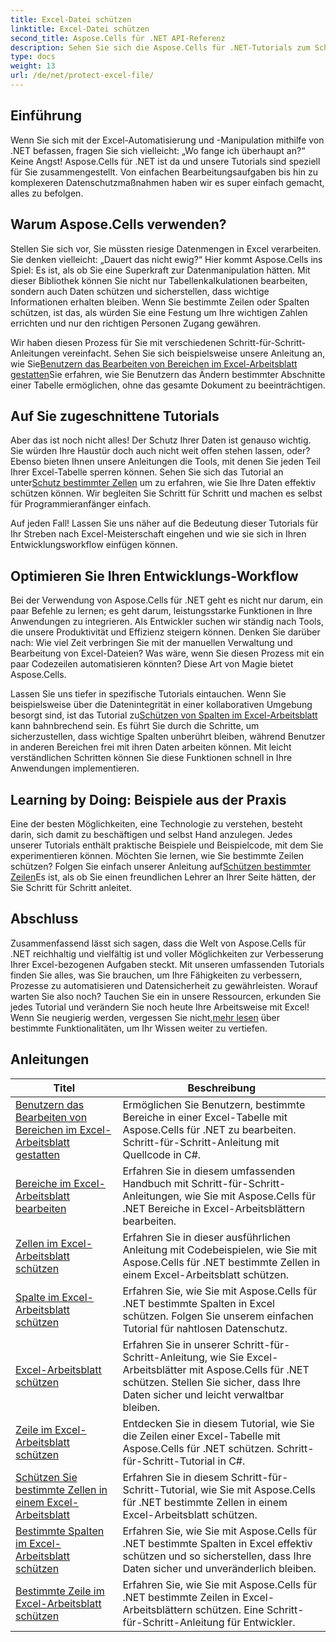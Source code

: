 ```yaml
---
title: Excel-Datei schützen
linktitle: Excel-Datei schützen
second_title: Aspose.Cells für .NET API-Referenz
description: Sehen Sie sich die Aspose.Cells für .NET-Tutorials zum Schutz von Excel-Dateien an. Erfahren Sie, wie Sie Ihre vertraulichen Daten mit C# schützen.
type: docs
weight: 13
url: /de/net/protect-excel-file/
---
```

## Einführung

Wenn Sie sich mit der Excel-Automatisierung und -Manipulation mithilfe von .NET befassen, fragen Sie sich vielleicht: „Wo fange ich überhaupt an?“ Keine Angst! Aspose.Cells für .NET ist da und unsere Tutorials sind speziell für Sie zusammengestellt. Von einfachen Bearbeitungsaufgaben bis hin zu komplexeren Datenschutzmaßnahmen haben wir es super einfach gemacht, alles zu befolgen.

## Warum Aspose.Cells verwenden?

Stellen Sie sich vor, Sie müssten riesige Datenmengen in Excel verarbeiten. Sie denken vielleicht: „Dauert das nicht ewig?“ Hier kommt Aspose.Cells ins Spiel: Es ist, als ob Sie eine Superkraft zur Datenmanipulation hätten. Mit dieser Bibliothek können Sie nicht nur Tabellenkalkulationen bearbeiten, sondern auch Daten schützen und sicherstellen, dass wichtige Informationen erhalten bleiben. Wenn Sie bestimmte Zeilen oder Spalten schützen, ist das, als würden Sie eine Festung um Ihre wichtigen Zahlen errichten und nur den richtigen Personen Zugang gewähren. 

Wir haben diesen Prozess für Sie mit verschiedenen Schritt-für-Schritt-Anleitungen vereinfacht. Sehen Sie sich beispielsweise unsere Anleitung an, wie Sie[Benutzern das Bearbeiten von Bereichen im Excel-Arbeitsblatt gestatten](./allow-user-to-edit-ranges-in-excel-worksheet/)Sie erfahren, wie Sie Benutzern das Ändern bestimmter Abschnitte einer Tabelle ermöglichen, ohne das gesamte Dokument zu beeinträchtigen. 

## Auf Sie zugeschnittene Tutorials

 Aber das ist noch nicht alles! Der Schutz Ihrer Daten ist genauso wichtig. Sie würden Ihre Haustür doch auch nicht weit offen stehen lassen, oder? Ebenso bieten Ihnen unsere Anleitungen die Tools, mit denen Sie jeden Teil Ihrer Excel-Tabelle sperren können. Sehen Sie sich das Tutorial an unter[Schutz bestimmter Zellen](./protect-specific-cells-in-a-excel-worksheet/) um zu erfahren, wie Sie Ihre Daten effektiv schützen können. Wir begleiten Sie Schritt für Schritt und machen es selbst für Programmieranfänger einfach.

Auf jeden Fall! Lassen Sie uns näher auf die Bedeutung dieser Tutorials für Ihr Streben nach Excel-Meisterschaft eingehen und wie sie sich in Ihren Entwicklungsworkflow einfügen können.

## Optimieren Sie Ihren Entwicklungs-Workflow 

Bei der Verwendung von Aspose.Cells für .NET geht es nicht nur darum, ein paar Befehle zu lernen; es geht darum, leistungsstarke Funktionen in Ihre Anwendungen zu integrieren. Als Entwickler suchen wir ständig nach Tools, die unsere Produktivität und Effizienz steigern können. Denken Sie darüber nach: Wie viel Zeit verbringen Sie mit der manuellen Verwaltung und Bearbeitung von Excel-Dateien? Was wäre, wenn Sie diesen Prozess mit ein paar Codezeilen automatisieren könnten? Diese Art von Magie bietet Aspose.Cells.

 Lassen Sie uns tiefer in spezifische Tutorials eintauchen. Wenn Sie beispielsweise über die Datenintegrität in einer kollaborativen Umgebung besorgt sind, ist das Tutorial zu[Schützen von Spalten im Excel-Arbeitsblatt](./protect-column-in-excel-worksheet/) kann bahnbrechend sein. Es führt Sie durch die Schritte, um sicherzustellen, dass wichtige Spalten unberührt bleiben, während Benutzer in anderen Bereichen frei mit ihren Daten arbeiten können. Mit leicht verständlichen Schritten können Sie diese Funktionen schnell in Ihre Anwendungen implementieren.

## Learning by Doing: Beispiele aus der Praxis 

Eine der besten Möglichkeiten, eine Technologie zu verstehen, besteht darin, sich damit zu beschäftigen und selbst Hand anzulegen. Jedes unserer Tutorials enthält praktische Beispiele und Beispielcode, mit dem Sie experimentieren können. Möchten Sie lernen, wie Sie bestimmte Zeilen schützen? Folgen Sie einfach unserer Anleitung auf[Schützen bestimmter Zeilen](./protect-specific-row-in-excel-worksheet/)Es ist, als ob Sie einen freundlichen Lehrer an Ihrer Seite hätten, der Sie Schritt für Schritt anleitet. 

## Abschluss

 Zusammenfassend lässt sich sagen, dass die Welt von Aspose.Cells für .NET reichhaltig und vielfältig ist und voller Möglichkeiten zur Verbesserung Ihrer Excel-bezogenen Aufgaben steckt. Mit unseren umfassenden Tutorials finden Sie alles, was Sie brauchen, um Ihre Fähigkeiten zu verbessern, Prozesse zu automatisieren und Datensicherheit zu gewährleisten. Worauf warten Sie also noch? Tauchen Sie ein in unsere Ressourcen, erkunden Sie jedes Tutorial und verändern Sie noch heute Ihre Arbeitsweise mit Excel! Wenn Sie neugierig werden, vergessen Sie nicht,[mehr lesen](./protect-excel-worksheet/) über bestimmte Funktionalitäten, um Ihr Wissen weiter zu vertiefen.



## Anleitungen 
| Titel | Beschreibung |
| --- | --- |
| [Benutzern das Bearbeiten von Bereichen im Excel-Arbeitsblatt gestatten](./allow-user-to-edit-ranges-in-excel-worksheet/) | Ermöglichen Sie Benutzern, bestimmte Bereiche in einer Excel-Tabelle mit Aspose.Cells für .NET zu bearbeiten. Schritt-für-Schritt-Anleitung mit Quellcode in C#. |  
| [Bereiche im Excel-Arbeitsblatt bearbeiten](./edit-ranges-in-excel-worksheet/) | Erfahren Sie in diesem umfassenden Handbuch mit Schritt-für-Schritt-Anleitungen, wie Sie mit Aspose.Cells für .NET Bereiche in Excel-Arbeitsblättern bearbeiten. |  
| [Zellen im Excel-Arbeitsblatt schützen](./protect-cells-in-excel-worksheet/) | Erfahren Sie in dieser ausführlichen Anleitung mit Codebeispielen, wie Sie mit Aspose.Cells für .NET bestimmte Zellen in einem Excel-Arbeitsblatt schützen. |  
| [Spalte im Excel-Arbeitsblatt schützen](./protect-column-in-excel-worksheet/) | Erfahren Sie, wie Sie mit Aspose.Cells für .NET bestimmte Spalten in Excel schützen. Folgen Sie unserem einfachen Tutorial für nahtlosen Datenschutz. |  
| [Excel-Arbeitsblatt schützen](./protect-excel-worksheet/) | Erfahren Sie in unserer Schritt-für-Schritt-Anleitung, wie Sie Excel-Arbeitsblätter mit Aspose.Cells für .NET schützen. Stellen Sie sicher, dass Ihre Daten sicher und leicht verwaltbar bleiben. |  
| [Zeile im Excel-Arbeitsblatt schützen](./protect-row-in-excel-worksheet/) | Entdecken Sie in diesem Tutorial, wie Sie die Zeilen einer Excel-Tabelle mit Aspose.Cells für .NET schützen. Schritt-für-Schritt-Tutorial in C#. |  
| [Schützen Sie bestimmte Zellen in einem Excel-Arbeitsblatt](./protect-specific-cells-in-a-excel-worksheet/) | Erfahren Sie in diesem Schritt-für-Schritt-Tutorial, wie Sie mit Aspose.Cells für .NET bestimmte Zellen in einem Excel-Arbeitsblatt schützen. |  
| [Bestimmte Spalten im Excel-Arbeitsblatt schützen](./protect-specific-column-in-excel-worksheet/) | Erfahren Sie, wie Sie mit Aspose.Cells für .NET bestimmte Spalten in Excel effektiv schützen und so sicherstellen, dass Ihre Daten sicher und unveränderlich bleiben. |  
| [Bestimmte Zeile im Excel-Arbeitsblatt schützen](./protect-specific-row-in-excel-worksheet/) | Erfahren Sie, wie Sie mit Aspose.Cells für .NET bestimmte Zeilen in Excel-Arbeitsblättern schützen. Eine Schritt-für-Schritt-Anleitung für Entwickler. |  